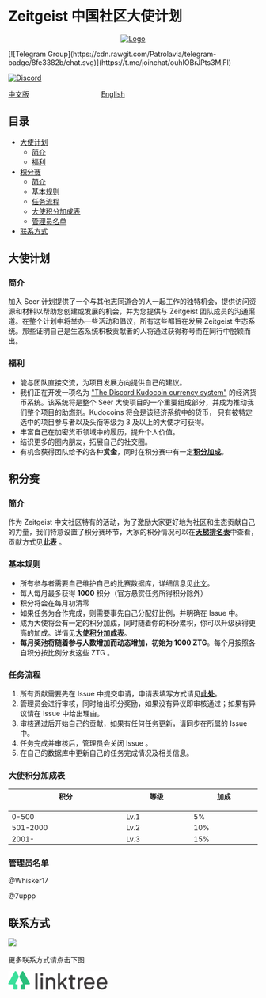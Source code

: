 # Zeitgeist 中国社区大使计划  

<p align="center">
  <a href="https://zeitgeist-seer.com/">
    <img src="https://blog.zeitgeist.pm/content/images/size/w2000/2021/07/Seer-Program-BLOG-Thumb.jpg" alt="Logo">
  </a>
</p>
[![Telegram Group](https://cdn.rawgit.com/Patrolavia/telegram-badge/8fe3382b/chat.svg)](https://t.me/joinchat/ouhIOBrJPts3MjFl) 

[![Discord](https://img.shields.io/badge/discord-join%20chat-blue.svg)](https://discord.com/invite/xv8HuA4s8v)

[中文版](https://github.com/Whisker17/Seer-For-China/blob/main/README.md)      &nbsp; &nbsp; &nbsp; &nbsp; &nbsp; &nbsp; &nbsp; &nbsp; &nbsp; &nbsp; &nbsp; &nbsp; &nbsp; &nbsp; &nbsp; &nbsp; &nbsp; &nbsp;                [English](https://github.com/Whisker17/Seer-For-China/blob/main/README-en.md)




## 目录

- [大使计划](#大使计划)
  - [简介](#简介)
  - [福利](#福利)
- [积分赛](#积分赛)
  - [简介](#简介-1)
  - [基本规则](#基本规则)
  - [任务流程](#任务流程)
  - [大使积分加成表](#大使积分加成表)
  - [管理员名单](#管理员名单)
- [联系方式](#联系方式)

## 大使计划

### 简介

加入 Seer 计划提供了一个与其他志同道合的人一起工作的独特机会，提供访问资源和材料以帮助您创建或发展的机会，并为您提供与 Zeitgeist 团队成员的沟通渠道。在整个计划中将举办一些活动和倡议，所有这些都旨在发展 Zeitgeist 生态系统。那些证明自己是生态系统积极贡献者的人将通过获得称号而在同行中脱颖而出。

### 福利

- 能与团队直接交流，为项目发展方向提供自己的建议。
- 我们正在开发一项名为 ["The Discord Kudocoin currency system"](https://zeitgeist-seer.com/events) 的经济货币系统。该系统将是整个 Seer 大使项目的一个重要组成部分，并成为推动我们整个项目的助燃剂。Kudocoins 将会是该经济系统中的货币， 只有被特定选中的项目参与者以及头衔等级为 3 及以上的大使才可获得。
- 丰富自己在加密货币领域中的履历，提升个人价值。
- 结识更多的圈内朋友，拓展自己的社交圈。
- 有机会获得团队给予的各种**赏金**，同时在积分赛中有一定[**积分加成**](https://github.com/Whisker17/Seer-For-China#%E5%A4%A7%E4%BD%BF%E7%A7%AF%E5%88%86%E5%8A%A0%E6%88%90%E8%A1%A8)。

## 积分赛

### 简介

作为 Zeitgeist 中文社区特有的活动，为了激励大家更好地为社区和生态贡献自己的力量，我们特意设置了积分赛环节，大家的积分情况可以在[**天梯排名表**](https://github.com/Whisker17/Seer-For-China/blob/main/db/README.md)中查看，贡献方式见[**此表**](https://github.com/Whisker17/Seer-For-China/tree/main/bounty#%E8%87%AA%E4%B8%BB%E8%B4%A1%E7%8C%AE) 。

### 基本规则

- 所有参与者需要自己维护自己的比赛数据库，详细信息见[此文](https://github.com/Whisker17/Seer-For-China/blob/main/db/How-To-Build.md)。
- 每人每月最多获得 **1000** 积分（官方悬赏任务所得积分除外）
- 积分将会在每月初清零
- 如果任务为合作完成，则需要事先自己分配好比例，并明确在 Issue 中。
- 成为大使将会有一定的积分加成，同时随着你的积分累积，你可以升级获得更高的加成。详情见[**大使积分加成表**](https://github.com/Whisker17/Seer-For-China#%E5%A4%A7%E4%BD%BF%E7%A7%AF%E5%88%86%E5%8A%A0%E6%88%90%E8%A1%A8)。
- **每月奖池将随着参与人数增加而动态增加，初始为 1000 ZTG**。每个月按照各自积分按比例分发这些 ZTG 。

### 任务流程

1. 所有贡献需要先在 Issue 中提交申请，申请表填写方式请见[**此处**](https://github.com/Whisker17/Seer-For-China/blob/main/bounty/How-To-Apply.md)。
2. 管理员会进行审核，同时给出积分奖励，如果没有异议即审核通过；如果有异议请在 Issue 中给出理由。
3. 审核通过后开始自己的贡献，如果有任何任务更新，请同步在所属的 Issue 中。
4. 任务完成并审核后，管理员会关闭 Issue 。
5. 在自己的数据库中更新自己的任务完成情况及相关信息。

### 大使积分加成表

| 积分<img width=200/> | 等级<img width=100/> | 加成<img width=100/> |
| -------------------- | -------------------- | -------------------- |
| 0-500                | Lv.1                 | 5%                   |
| 501-2000             | Lv.2                 | 10%                  |
| 2001-                | Lv.3                 | 15%                  |

### 管理员名单

@Whisker17

@7uppp

## 联系方式

![](https://raw.githubusercontent.com/Whisker17/ImageStoreService/main/%E6%90%9C%E4%B8%80%E6%90%9C%E5%8A%A0%E4%BA%8C%E7%BB%B4%E7%A0%81-%E7%BB%BF%E8%89%B2.png)

更多联系方式请点击下图

<a href="https://linktr.ee/zeitgeistcn">
  <img align="left" alt="Zeitgeist Official Discord" width="200px" src="https://raw.githubusercontent.com/Whisker17/ImageStoreService/main/Icon%20Linktree.png" /></a> 

<br>
